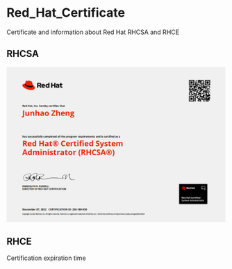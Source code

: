 # Red_Hat_Certificate

Certificate and information about Red Hat RHCSA and RHCE

## RHCSA

<img src="https://raw.githubusercontent.com/zjh-jixiaolin/map_strong/main/202304181050237.png" alt="image-20230418105021798" style="zoom:67%;" />





## RHCE



Certification expiration time
